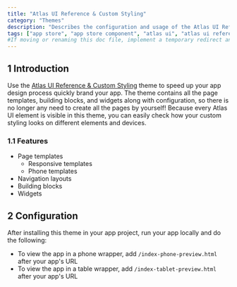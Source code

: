 ```yaml
---
title: "Atlas UI Reference & Custom Styling"
category: "Themes"
description: "Describes the configuration and usage of the Atlas UI Reference & Custom Styling theme, which is available in the Mendix App Store."
tags: ["app store", "app store component", "atlas ui", "atlas ui reference", "custom styling", "page template", "building block", "widget", "platform support"]
#If moving or renaming this doc file, implement a temporary redirect and let the respective team know they should update the URL in the product. See Mapping to Products for more details.
---
```


## 1 Introduction

Use the [Atlas UI Reference & Custom Styling](https://appstore.home.mendix.com/link/app/72335/) theme to speed up your app design process quickly brand your app. The theme contains all the page templates, building blocks, and widgets along with configuration, so there is no longer any need to create all the pages by yourself! Because every Atlas UI element is visible in this theme, you can easily check how your custom styling looks on different elements and devices.

### 1.1 Features

* Page templates
	* Responsive templates
	* Phone templates
* Navigation layouts
* Building blocks
* Widgets

## 2 Configuration

After installing this theme in your app project, run your app locally and do the following:

* To view the app in a phone wrapper, add `/index-phone-preview.html` after your app's URL 
* To view the app in a table wrapper, add `/index-tablet-preview.html` after your app's URL 
